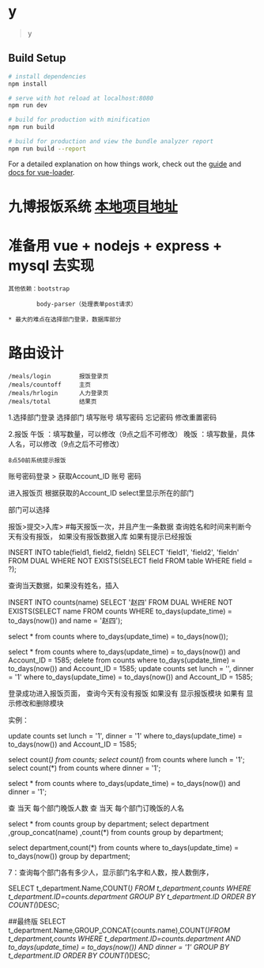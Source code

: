 # y

> y

## Build Setup

``` bash
# install dependencies
npm install

# serve with hot reload at localhost:8080
npm run dev

# build for production with minification
npm run build

# build for production and view the bundle analyzer report
npm run build --report
```

For a detailed explanation on how things work, check out the [guide](http://vuejs-templates.github.io/webpack/) and [docs for vue-loader](http://vuejs.github.io/vue-loader).



# 九博报饭系统 [本地项目地址](http://localhost:8080/#/login)

# 准备用 vue + nodejs + express + mysql 去实现
	其他依赖：bootstrap

			body-parser（处理表单post请求）

	* 最大的难点在选择部门登录，数据库部分



# 路由设计

	/meals/login		报饭登录页
	/meals/countoff		主页
	/meals/hrlogin		人力登录页
	/meals/total		结果页



1.选择部门登录
	选择部门
	填写账号
	填写密码
	忘记密码
	修改重置密码


2.报饭
	午饭	：填写数量，可以修改（9点之后不可修改）
	晚饭	：填写数量，具体人名，可以修改（9点之后不可修改）

	8点50前系统提示报饭




账号密码登录 > 获取Account_ID 账号 密码

进入报饭页 根据获取的Account_ID select里显示所在的部门

部门可以选择

报饭>提交>入库>
#每天报饭一次，并且产生一条数据
查询姓名和时间来判断今天有没有报饭，
如果没有报饭数据入库
如果有提示已经报饭




INSERT INTO table(field1, field2, fieldn)
SELECT 'field1', 'field2', 'fieldn'
FROM DUAL
WHERE NOT EXISTS(SELECT field FROM table WHERE field = ?);


查询当天数据，如果没有姓名，插入

INSERT INTO counts(name)
SELECT '赵四'
FROM DUAL
WHERE NOT EXISTS(SELECT name FROM counts WHERE to_days(update_time) = to_days(now()) and name = '赵四');




select *
from counts
where to_days(update_time) = to_days(now());



select * from counts where to_days(update_time) = to_days(now()) and Account_ID = 1585;
delete from  counts where to_days(update_time) = to_days(now()) and Account_ID = 1585;
update counts set lunch = '', dinner = '1' where to_days(update_time) = to_days(now()) and Account_ID = 1585;

登录成功进入报饭页面，
查询今天有没有报饭
  如果没有 显示报饭模块
  如果有 显示修改和删除模块


实例：


update counts
set
    lunch = '1',
    dinner = '1'
where
    to_days(update_time) = to_days(now()) and Account_ID = 1585;




select count(*) from counts;
select count(*) from counts where lunch = '1';
select count(*) from counts where dinner = '1';


select * from counts where to_days(update_time) = to_days(now()) and dinner = '1';


查 当天 每个部门晚饭人数
查 当天 每个部门订晚饭的人名

select * from counts group by department;
select department ,group_concat(name) ,count(*) from counts group by department;



select department,count(*) from counts where to_days(update_time) = to_days(now()) group by department;





7：查询每个部门各有多少人，显示部门名字和人数，按人数倒序，


SELECT t_department.Name,COUNT(*) FROM t_department,counts WHERE
t_department.ID=counts.department
GROUP BY t_department.ID
ORDER BY COUNT(*)DESC;






##最终版
SELECT t_department.Name,GROUP_CONCAT(counts.name),COUNT(*)FROM t_department,counts WHERE
t_department.ID=counts.department AND
to_days(update_time) = to_days(now()) AND
dinner = '1'
GROUP BY t_department.ID
ORDER BY COUNT(*)DESC;
